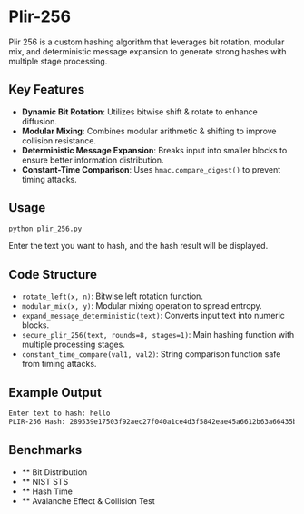# Plir-256
Plir 256 is a custom hashing algorithm that leverages bit rotation, modular mix, and deterministic message expansion to generate strong hashes with multiple stage processing.

## Key Features
- **Dynamic Bit Rotation**: Utilizes bitwise shift & rotate to enhance diffusion.
- **Modular Mixing**: Combines modular arithmetic & shifting to improve collision resistance.
- **Deterministic Message Expansion**: Breaks input into smaller blocks to ensure better information distribution.
- **Constant-Time Comparison**: Uses `hmac.compare_digest()` to prevent timing attacks.

## Usage
```bash
python plir_256.py
```
Enter the text you want to hash, and the hash result will be displayed.

## Code Structure
- `rotate_left(x, n)`: Bitwise left rotation function.
- `modular_mix(x, y)`: Modular mixing operation to spread entropy.
- `expand_message_deterministic(text)`: Converts input text into numeric blocks.
- `secure_plir_256(text, rounds=8, stages=1)`: Main hashing function with multiple processing stages.
- `constant_time_compare(val1, val2)`: String comparison function safe from timing attacks.

## Example Output
```bash
Enter text to hash: hello
PLIR-256 Hash: 289539e17503f92aec27f040a1ce4d3f5842eae45a6612b63a66435b49023a49
```
## Benchmarks
- ** Bit Distribution
- ** NIST STS
- ** Hash Time
- ** Avalanche Effect & Collision Test
